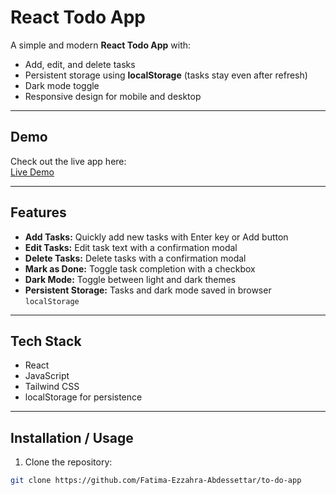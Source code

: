 # React Todo App 

A simple and modern **React Todo App** with:

- Add, edit, and delete tasks
- Persistent storage using **localStorage** (tasks stay even after refresh)
- Dark mode toggle
- Responsive design for mobile and desktop

---

## Demo

Check out the live app here:  
[Live Demo]()


---

## Features

- **Add Tasks:** Quickly add new tasks with Enter key or Add button  
- **Edit Tasks:** Edit task text with a confirmation modal  
- **Delete Tasks:** Delete tasks with a confirmation modal  
- **Mark as Done:** Toggle task completion with a checkbox  
- **Dark Mode:** Toggle between light and dark themes  
- **Persistent Storage:** Tasks and dark mode saved in browser `localStorage`  

---

## Tech Stack

- React  
- JavaScript  
- Tailwind CSS  
- localStorage for persistence  

---

## Installation / Usage

1. Clone the repository:

```bash
git clone https://github.com/Fatima-Ezzahra-Abdessettar/to-do-app

